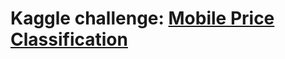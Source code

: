 # Kaggle challenge: [Mobile Price Classification](https://www.kaggle.com/iabhishekofficial/mobile-price-classification?select=train.csv)
